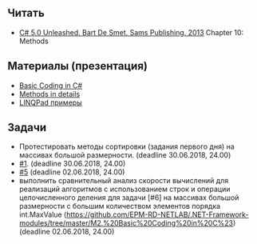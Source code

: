 ## Читать
- [C# 5.0 Unleashed. Bart De Smet. Sams Publishing. 2013](https://drive.google.com/drive/u/0/folders/0B7WmjuqYed3Aeko0MzNYZWtVOUk) Chapter 10: Methods

## Материалы (презентация)
- [Basic Coding in C#](https://github.com/EPM-RD-NETLAB/.NET-Framework-modules/tree/master/M2.%20Basic%20Coding%20in%20C%23)
- [Methods in details](https://github.com/EPM-RD-NETLAB/.NET-Framework-modules/tree/master/M4.%20Methods%20in%20details)
- [LINQPad примеры](https://drive.google.com/drive/u/0/folders/10zqkW8GcxFdp8YKxi6LamVV3oRXQAqo9)

## Задачи
- Протестировать методы сортировки (задания первого дня) на массивах большой размерности. (deadline 30.06.2018, 24.00)
- [#1](https://github.com/EPM-RD-NETLAB/.NET-Framework-modules/tree/master/M3.%20Creating%20types%20in%20C%23). (deadline 30.06.2018, 24.00)
- [#5](https://github.com/EPM-RD-NETLAB/.NET-Framework-modules/tree/master/M2.%20Basic%20Coding%20in%20C%23) (deadline 02.06.2018, 24.00)
- выполнить сравнительный анализ скорости вычислений для реализаций алгоритмов с использованием строк и операции целочисленного деления для задачи [#6] на массивах большой размерности с большим количеством элементов порядка int.MaxValue (https://github.com/EPM-RD-NETLAB/.NET-Framework-modules/tree/master/M2.%20Basic%20Coding%20in%20C%23) (deadline 02.06.2018, 24.00)

